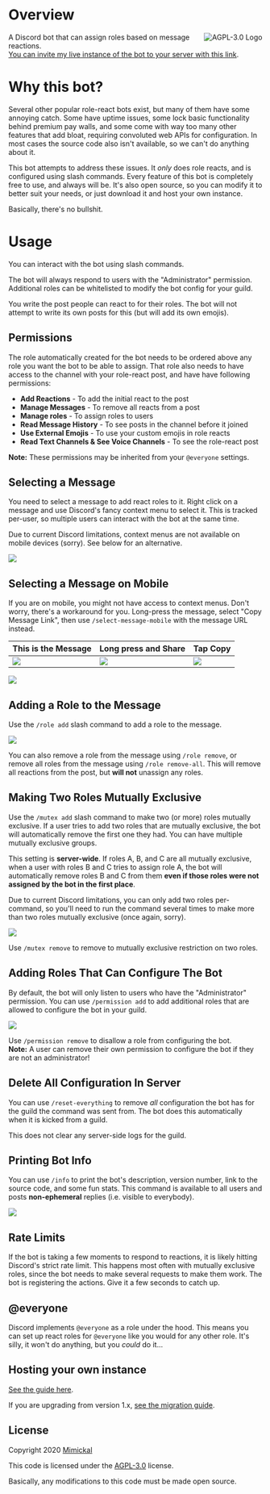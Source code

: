 # Overview

<a href="LICENSE.md"><img align="right" alt="AGPL-3.0 Logo"
src="https://www.gnu.org/graphics/agplv3-155x51.png">
</a>

A Discord bot that can assign roles based on message reactions.<br/>
[You can invite my live instance of the bot to your server with this link](
https://discord.com/oauth2/authorize?client_id=692585944934514738&scope=applications.commands%20bot&permissions=335881280
).

# Why this bot?
Several other popular role-react bots exist, but many of them have some annoying
catch. Some have uptime issues, some lock basic functionality behind premium pay
walls, and some come with way too many other features that add bloat, requiring
convoluted web APIs for configuration. In most cases the source code also isn't
available, so we can't do anything about it.

This bot attempts to address these issues. It _only_ does role reacts, and is
configured using slash commands. Every feature of this bot is completely free to
use, and always will be. It's also open source, so you can modify it to better
suit your needs, or just download it and host your own instance.

Basically, there's no bullshit.

# Usage
You can interact with the bot using slash commands.

The bot will always respond to users with the "Administrator" permission.
Additional roles can be whitelisted to modify the bot config for your guild.

You write the post people can react to for their roles. The bot will not attempt
to write its own posts for this (but will add its own emojis).

## Permissions
The role automatically created for the bot needs to be ordered above any role
you want the bot to be able to assign. That role also needs to have access to
the channel with your role-react post, and have have following permissions:
* **Add Reactions** - To add the initial react to the post
* **Manage Messages** - To remove all reacts from a post
* **Manage roles** - To assign roles to users
* **Read Message History** - To see posts in the channel before it joined
* **Use External Emojis** - To use your custom emojis in role reacts
* **Read Text Channels & See Voice Channels** - To see the role-react post

**Note:** These permissions may be inherited from your `@everyone` settings.

## Selecting a Message
You need to select a message to add react roles to it. Right click on a message
and use Discord's fancy context menu to select it. This is tracked per-user, so
multiple users can interact with the bot at the same time.

Due to current Discord limitations, context menus are not available on mobile
devices (sorry). See below for an alternative.

![](docs/select.png)

## Selecting a Message on Mobile
If you are on mobile, you might not have access to context menus. Don't worry,
there's a workaround for you. Long-press the message, select
"Copy Message Link", then use `/select-message-mobile` with the message URL
instead.

| This is the Message       | Long press and Share      | Tap Copy                  |
|---------------------------|---------------------------|---------------------------|
|![](docs/mobileselect1.png)|![](docs/mobileselect2.png)|![](docs/mobileselect3.png)|

![](docs/mobileselect4.png)

## Adding a Role to the Message
Use the `/role add` slash command to add a role to the message.

![](docs/roleadd.png)

You can also remove a role from the message using `/role remove`, or remove
all roles from the message using `/role remove-all`. This will remove all
reactions from the post, but **will not** unassign any roles.

## Making Two Roles Mutually Exclusive
Use the `/mutex add` slash command to make two (or more) roles mutually
exclusive. If a user tries to add two roles that are mutually exclusive, the bot
will automatically remove the first one they had. You can have multiple mutually
exclusive groups.

This setting is **server-wide**. If roles A, B, and C are all mutually
exclusive, when a user with roles B and C tries to assign role A, the bot will
automatically remove roles B and C from them **even if those roles were not
assigned by the bot in the first place**.

Due to current Discord limitations, you can only add two roles per-command, so
you'll need to run the command several times to make more than two roles
mutually exclusive (once again, sorry).

![](docs/mutexadd.png)

Use `/mutex remove` to remove to mutually exclusive restriction on two roles.

## Adding Roles That Can Configure The Bot
By default, the bot will only listen to users who have the "Administrator"
permission. You can use `/permission add` to add additional roles that are
allowed to configure the bot in your guild.

![](docs/permadd.png)

Use `/permission remove` to disallow a role from configuring the bot.<br/>
**Note:** A user can remove their own permission to configure the bot if they
are not an administrator!

## Delete All Configuration In Server
You can use `/reset-everything` to remove *all* configuration the bot has for
the guild the command was sent from. The bot does this automatically when it is
kicked from a guild.

This does not clear any server-side logs for the guild.

## Printing Bot Info
You can use `/info` to print the bot's description, version number, link to the
source code, and some fun stats. This command is available to all users and
posts **non-ephemeral** replies (i.e. visible to everybody).

![](docs/info.png)

## Rate Limits
If the bot is taking a few moments to respond to reactions, it is likely hitting
Discord's strict rate limit. This happens most often with mutually exclusive
roles, since the bot needs to make several requests to make them work. The bot
is registering the actions. Give it a few seconds to catch up.

## @everyone
Discord implements `@everyone` as a role under the hood. This means you can set
up react roles for `@everyone` like you would for any other role. It's silly, it
won't do anything, but you *could* do it...

## Hosting your own instance
[See the guide here](docs/hosting.md).

If you are upgrading from version 1.x, [see the migration guide](
docs/migrate.md).

## License
Copyright 2020 [Mimickal](https://github.com/Mimickal)

This code is licensed under the
[AGPL-3.0](https://www.gnu.org/licenses/agpl-3.0-standalone.html) license.

Basically, any modifications to this code must be made open source.
